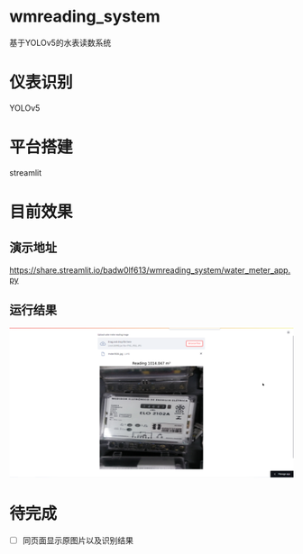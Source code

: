 # wmreading_system
基于YOLOv5的水表读数系统
# 仪表识别
YOLOv5
# 平台搭建
streamlit
# 目前效果
## 演示地址
https://share.streamlit.io/badw0lf613/wmreading_system/water_meter_app.py
## 运行结果
![image](https://github.com/Badw0lf613/wmreading_system/blob/master/imgs/result.png)
# 待完成
- [ ] 同页面显示原图片以及识别结果
